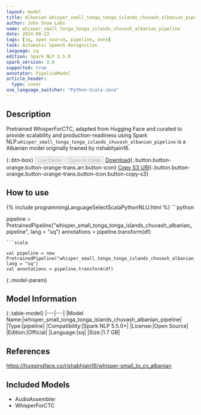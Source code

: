 ```yaml
---
layout: model
title: Albanian whisper_small_tonga_tonga_islands_chuvash_albanian_pipeline pipeline WhisperForCTC from rishabhjain16
author: John Snow Labs
name: whisper_small_tonga_tonga_islands_chuvash_albanian_pipeline
date: 2024-09-23
tags: [sq, open_source, pipeline, onnx]
task: Automatic Speech Recognition
language: sq
edition: Spark NLP 5.5.0
spark_version: 3.0
supported: true
annotator: PipelineModel
article_header:
  type: cover
use_language_switcher: "Python-Scala-Java"
---
```


## Description

Pretrained WhisperForCTC, adapted from Hugging Face and curated to provide scalability and production-readiness using Spark NLP.`whisper_small_tonga_tonga_islands_chuvash_albanian_pipeline` is a Albanian model originally trained by rishabhjain16.

{:.btn-box}
<button class="button button-orange" disabled>Live Demo</button>
<button class="button button-orange" disabled>Open in Colab</button>
[Download](https://s3.amazonaws.com/auxdata.johnsnowlabs.com/public/models/whisper_small_tonga_tonga_islands_chuvash_albanian_pipeline_sq_5.5.0_3.0_1727117970737.zip){:.button.button-orange.button-orange-trans.arr.button-icon}
[Copy S3 URI](s3://auxdata.johnsnowlabs.com/public/models/whisper_small_tonga_tonga_islands_chuvash_albanian_pipeline_sq_5.5.0_3.0_1727117970737.zip){:.button.button-orange.button-orange-trans.button-icon.button-copy-s3}

## How to use



<div class="tabs-box" markdown="1">
{% include programmingLanguageSelectScalaPythonNLU.html %}
```python

pipeline = PretrainedPipeline("whisper_small_tonga_tonga_islands_chuvash_albanian_pipeline", lang = "sq")
annotations =  pipeline.transform(df)   

```
```scala

val pipeline = new PretrainedPipeline("whisper_small_tonga_tonga_islands_chuvash_albanian_pipeline", lang = "sq")
val annotations = pipeline.transform(df)

```
</div>

{:.model-param}
## Model Information

{:.table-model}
|---|---|
|Model Name:|whisper_small_tonga_tonga_islands_chuvash_albanian_pipeline|
|Type:|pipeline|
|Compatibility:|Spark NLP 5.5.0+|
|License:|Open Source|
|Edition:|Official|
|Language:|sq|
|Size:|1.7 GB|

## References

https://huggingface.co/rishabhjain16/whisper-small_to_cv_albanian

## Included Models

- AudioAssembler
- WhisperForCTC